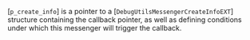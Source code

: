 [`p_create_info`] is a pointer to a
[`DebugUtilsMessengerCreateInfoEXT`] structure containing the
callback pointer, as well as defining conditions under which this
messenger will trigger the callback.